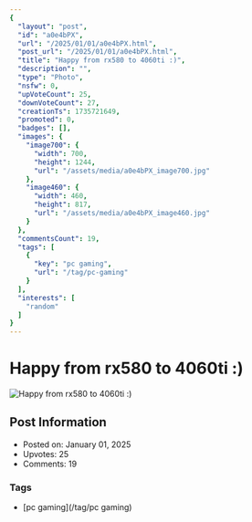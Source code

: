 ```yaml
---
{
  "layout": "post",
  "id": "a0e4bPX",
  "url": "/2025/01/01/a0e4bPX.html",
  "post_url": "/2025/01/01/a0e4bPX.html",
  "title": "Happy from rx580 to 4060ti :)",
  "description": "",
  "type": "Photo",
  "nsfw": 0,
  "upVoteCount": 25,
  "downVoteCount": 27,
  "creationTs": 1735721649,
  "promoted": 0,
  "badges": [],
  "images": {
    "image700": {
      "width": 700,
      "height": 1244,
      "url": "/assets/media/a0e4bPX_image700.jpg"
    },
    "image460": {
      "width": 460,
      "height": 817,
      "url": "/assets/media/a0e4bPX_image460.jpg"
    }
  },
  "commentsCount": 19,
  "tags": [
    {
      "key": "pc gaming",
      "url": "/tag/pc-gaming"
    }
  ],
  "interests": [
    "random"
  ]
}
---
```


# Happy from rx580 to 4060ti :)

![Happy from rx580 to 4060ti :)](/assets/media/a0e4bPX_image700.jpg)

## Post Information

- Posted on: January 01, 2025
- Upvotes: 25
- Comments: 19

### Tags

- [pc gaming](/tag/pc gaming)
